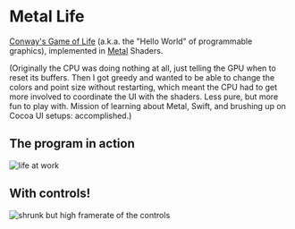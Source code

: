 # Metal Life

[Conway's Game of Life](https://en.wikipedia.org/wiki/Conway%27s_Game_of_Life) (a.k.a. the "Hello World" of programmable graphics), implemented in [Metal](https://developer.apple.com/metal/) Shaders. 

(Originally the CPU was doing nothing at all, just telling the GPU when to reset its buffers. Then I got greedy and wanted to be able to change the colors and point size without restarting, which meant the CPU had to get more involved to coordinate the UI with the shaders. Less pure, but more fun to play with. Mission of learning about Metal, Swift, and brushing up on Cocoa UI setups: accomplished.) 

## The program in action
![life at work](screenshots/example.gif)

## With controls!
![shrunk but high framerate of the controls](screenshots/controls-mid-high.gif)
